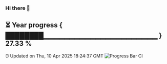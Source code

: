 ### Hi there 👋
⏳ Year progress { ████████▁▁▁▁▁▁▁▁▁▁▁▁▁▁▁▁▁▁▁▁▁▁ } 27.33 %
---
⏰ Updated on Thu, 10 Apr 2025 18:24:37 GMT
![Progress Bar CI](https://github.com/liununu/liununu/workflows/Progress%20Bar%20CI/badge.svg)
